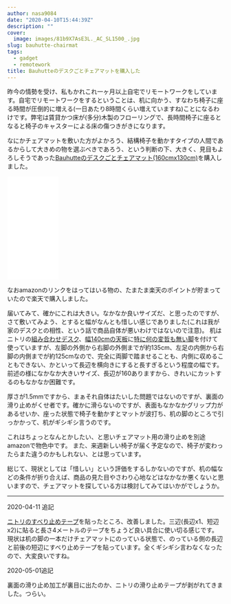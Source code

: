 ```yaml
---
author: nasa9084
date: "2020-04-10T15:44:39Z"
description: ""
cover:
  image: images/81b9X7AsE3L._AC_SL1500_.jpg
slug: bauhutte-chairmat
tags:
  - gadget
  - remotework
title: Bauhutteのデスクごとチェアマットを購入した
---
```



昨今の情勢を受け、私もかれこれ一ヶ月以上自宅でリモートワークをしています。自宅でリモートワークをするということは、机に向かう、すなわち椅子に座る時間が圧倒的に増える(一日あたり8時間くらい増えていますね)ことになるわけです。弊宅は賃貸かつ床が(多分)木製のフローリングで、長時間椅子に座るとなると椅子のキャスターによる床の傷つきがきになります。

なにかチェアマットを敷いた方がよかろう、結構椅子を動かすタイプの人間であるからして大きめの物を選ぶべきであろう、という判断の下、大きく、見目もよろしそうであった[Bauhutteのデスクごとチェアマット(160cmx130cm)](https://amzn.to/2XopY5x)を購入しました。

<iframe style="width:120px;height:240px;" marginwidth="0" marginheight="0" scrolling="no" frameborder="0" src="//rcm-fe.amazon-adsystem.com/e/cm?lt1=_blank&bc1=000000&IS2=1&bg1=FFFFFF&fc1=000000&lc1=0000FF&t=nasa9084-22&language=ja_JP&o=9&p=8&l=as4&m=amazon&f=ifr&ref=as_ss_li_til&asins=B01N9AYNP1&linkId=f43dedb3463d9ba5eb51866fe66f4925"></iframe>

なおamazonのリンクをはってはいる物の、たまたま楽天のポイントが貯まっていたので楽天で購入しました。

届いてみて、確かにこれは大きい。なかなか良いサイズだ、と思ったのですが、さて敷いてみよう、とすると幅がなんとも惜しい感じでありました(これは我が家のデスクとの相性、という話で商品自体が悪いわけではないので注意)。
机はニトリの[組み合わせデスク](https://www.nitori-net.jp/ec/cat/TableChair/CombinationFreeTable/1/)、[幅140cmの天板](https://www.nitori-net.jp/ec/product/6240121s/)に[特に何の変哲も無い脚](https://www.nitori-net.jp/ec/product/6240134s/)を付けて使っていますが、左脚の外側から右脚の外側までが約135cm、左足の内側から右脚の内側までが約125cmなので、完全に両脚で踏ませることも、内側に収めることもできない、かといって長辺を横向きにすると長すぎるという程度の幅です。
前述の様になかなか大きいサイズ、長辺が160ありますから、きれいにカットするのもなかなか困難です。

厚さが1.5mmですから、まぁそれ自体はたいした問題ではないのですが、裏面の滑り止めがくせ者です。確かに滑らないのですが、表面もなかなかグリップ力があるせいか、座った状態で椅子を動かすとマットが波打ち、机の脚のところで引っかかって、机がギシギシ言うのです。

これはちょっとなんとかしたい、と思いチェアマット用の滑り止めを別途amazonで物色中です。
また、来週新しい椅子が届く予定なので、椅子が変わったらまた違うのかもしれない、とは思っています。

総じて、現状としては「惜しい」という評価をするしかないのですが、机の幅などの条件が折り合えば、商品の見た目やさわり心地などはなかなか悪くないと思いますので、チェアマットを探している方は検討してみてはいかがでしょうか。

---

2020-04-11 追記

[ニトリのすべり止めテープ](https://www.nitori-net.jp/ec/product/7160152s/)を貼ったところ、改善しました。三辺(長辺x1、短辺x2)に貼ると長さ4メートルのテープをちょうど良い具合に使い切る感じです。
現状は机の脚の一本だけチェアマットにのっている状態で、のっている側の長辺と前後の短辺にすべり止めテープを貼っています。全くギシギシ言わなくなったので、大変良いですね。

2020-05-01追記

裏面の滑り止め加工が裏目に出たのか、ニトリの滑り止めテープが剥がれてきました。つらい。



